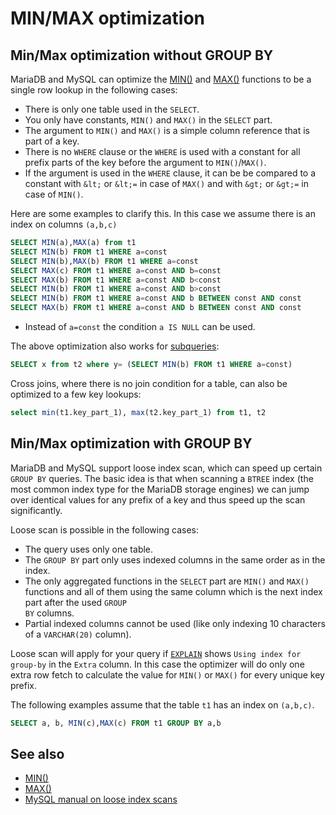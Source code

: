 # MIN/MAX optimization

## Min/Max optimization without GROUP BY

MariaDB and MySQL can optimize the [MIN()](/built-in-functions/aggregate-functions/min/) and [MAX()](/built-in-functions/aggregate-functions/max/) functions to be a single row lookup in the following cases:

- There is only one table used in the <code class="fixed" style="white-space:pre-wrap">SELECT</code>.
- You only have constants, <code class="fixed" style="white-space:pre-wrap">MIN()</code> and <code class="fixed" style="white-space:pre-wrap">MAX()</code> in the <code class="fixed" style="white-space:pre-wrap">SELECT</code> part.
- The argument to <code class="fixed" style="white-space:pre-wrap">MIN()</code> and <code class="fixed" style="white-space:pre-wrap">MAX()</code> is a simple column reference that is part of a key.
- There is no <code class="fixed" style="white-space:pre-wrap">WHERE</code> clause or the <code class="fixed" style="white-space:pre-wrap">WHERE</code> is used with a constant for all prefix parts of the key before the argument to <code class="fixed" style="white-space:pre-wrap">MIN()</code>/<code class="fixed" style="white-space:pre-wrap">MAX()</code>.
- If the argument is used in the <code class="fixed" style="white-space:pre-wrap">WHERE</code> clause, it can be be compared to a constant with `&lt;` or `&lt;=` in case of <code class="fixed" style="white-space:pre-wrap">MAX()</code> and with `&gt;` or `&gt;=` in case of <code class="fixed" style="white-space:pre-wrap">MIN()</code>.

Here are some examples to clarify this.
In this case we assume there is an index on columns <code class="fixed" style="white-space:pre-wrap">(a,b,c)</code>

```sql
SELECT MIN(a),MAX(a) from t1
SELECT MIN(b) FROM t1 WHERE a=const
SELECT MIN(b),MAX(b) FROM t1 WHERE a=const
SELECT MAX(c) FROM t1 WHERE a=const AND b=const
SELECT MAX(b) FROM t1 WHERE a=const AND b<const
SELECT MIN(b) FROM t1 WHERE a=const AND b>const
SELECT MIN(b) FROM t1 WHERE a=const AND b BETWEEN const AND const
SELECT MAX(b) FROM t1 WHERE a=const AND b BETWEEN const AND const
```

- Instead of `a=const` the condition `a IS NULL` can be used.

The above optimization also works for [subqueries](/sql-statements-structure/sql-statements/data-manipulation/selecting-data/joins-subqueries/subqueries/):

```sql
SELECT x from t2 where y= (SELECT MIN(b) FROM t1 WHERE a=const)
```

Cross joins, where there is no join condition for a table, can also be optimized to a few key lookups:

```sql
select min(t1.key_part_1), max(t2.key_part_1) from t1, t2
```

## Min/Max optimization with GROUP BY

MariaDB and MySQL support loose index scan, which can speed up certain <code class="fixed" style="white-space:pre-wrap">GROUP BY</code> queries. The basic idea is that when scanning a `BTREE` index (the most common index type for the MariaDB storage engines) we can jump over identical values for any prefix of a key and thus speed up the scan significantly.

Loose scan is possible in the following cases:

- The query uses only one table.
- The <code class="fixed" style="white-space:pre-wrap">GROUP BY</code> part only uses indexed columns in the same order as in the index.
- The only aggregated functions in the <code class="fixed" style="white-space:pre-wrap">SELECT</code> part are <code class="fixed" style="white-space:pre-wrap">MIN()</code> and <code class="fixed" style="white-space:pre-wrap">MAX()</code> functions and all of them using the same column which is the next index part after the used <code class="fixed" style="white-space:pre-wrap">GROUP BY</code> columns.
- Partial indexed columns cannot be used (like only indexing 10 characters of a <code class="fixed" style="white-space:pre-wrap">VARCHAR(20)</code> column).

Loose scan will apply for your query if [<code class="fixed" style="white-space:pre-wrap">EXPLAIN</code>](/sql-statements-structure/sql-statements/administrative-sql-statements/analyze-and-explain-statements/explain/) shows `Using index for group-by` in the `Extra` column.
In this case the optimizer will do only one extra row fetch to calculate the value for <code class="fixed" style="white-space:pre-wrap">MIN()</code> or <code class="fixed" style="white-space:pre-wrap">MAX()</code> for every unique key prefix.

The following examples assume that the table `t1` has an index on `(a,b,c)`.

```sql
SELECT a, b, MIN(c),MAX(c) FROM t1 GROUP BY a,b
```

## See also

- [MIN()](/built-in-functions/aggregate-functions/min/)
- [MAX()](/built-in-functions/aggregate-functions/max/)
- [MySQL manual on loose index scans](http://dev.mysql.com/doc/refman/5.7/en/group-by-optimization.html)